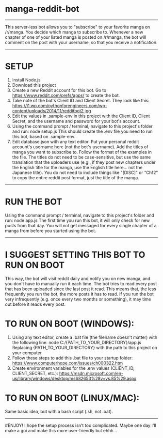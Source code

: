 # manga-reddit-bot
___________________


 This server-less bot allows you to "subscribe" to your favorite manga on /r/manga. You decide which manga
 to subscribe to. Whenever a new chapter of one of your listed manga is posted on /r/manga, the
 bot will comment on the post with your username, so that you receive a notification.
__________________________________________________________________________________


# SETUP
 1. Install Node.js
 2. Download this project
 3. Create a new Reddit account for this bot. Go to https://www.reddit.com/prefs/apps/
          to create the bot.
 4. Take note of the bot's Client ID and Client Secret. They look like this:
          https://i1.wp.com/pythonforengineers.com/wp-content/uploads/2014/11/redditbot2.jpg
 5. Edit the values in .sample-env in this project with the Client ID, Client Secret,
          and the username and password for your bot's account.
 6. Using the command prompt / terminal, navigate to this project's folder and run:
          node setup.js
    This should create the .env file you need to run this bot, based on .sample-env.
 7. Edit database.json with any text editor. Put your personal reddit account's
        username here (not the bot's username). Add the titles of manga you want to
        subscribe to. Follow the format of the examples in the file. The titles do
        not need to be case-sensitive, but use the same translation that the uploaders
        use (e.g., if they post new chapters under the English title for the manga,
        use the English title here... not the Japanese title). You do not need to include
        things like "[DISC]" or "Ch12" to copy the entire reddit post format, just the title
        of the manga.
_____________________________________________________________________________________


 # RUN THE BOT  
 Using the command prompt / terminal, navigate to this project's folder and run:
         node app.js
 The first time you run this bot, it will only check for new posts from that day. You will not
         get messaged for every single chapter of a manga from before you started using the
         bot.
_____________________________________________________________________________________


# I SUGGEST SETTING THIS BOT TO RUN ON BOOT
 This way, the bot will visit reddit daily and notify you on new manga, and you don't have
        to manually run it each time. The bot tries to read every post that has been uploaded
        since the last post it read. This means that, the less frequently you run the bot,
        the more posts it has to read. If you run the bot very infrequently (e.g. once every
        two months or something), it may time out before it reads every post.
# TO RUN ON BOOT (WINDOWS):
 1. Using any text editor, create a .bat file (the filename doesn't matter) with the following line:
        node C:/{PATH_TO_YOUR_DIRECTORY}/app.js
        Replacing {PATH_TO_YOUR_DIRECTORY} with the path to this project on your computer
 2. Follow these steps to add this .bat file to your startup folder:
        https://www.computerhope.com/issues/ch000322.htm
 3. Create environment variables for the .env values (CLIENT_ID, CLIENT_SECRET, etc.):
        https://msdn.microsoft.com/en-us/library/windows/desktop/ms682653%28v=vs.85%29.aspx
# TO RUN ON BOOT (LINUX/MAC):
 Same basic idea, but with a bash script (.sh, not .bat).
___________________________________________________________________________________


#ENJOY!
I hope the setup process isn't too complicated. Maybe one day I'll make a gui and make this more
        user-friendly but ehhh...
